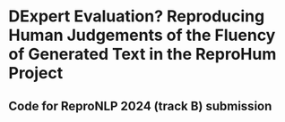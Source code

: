 # DExpert Evaluation? Reproducing Human Judgements of the Fluency of Generated Text in the ReproHum Project
## Code for ReproNLP 2024 (track B) submission
